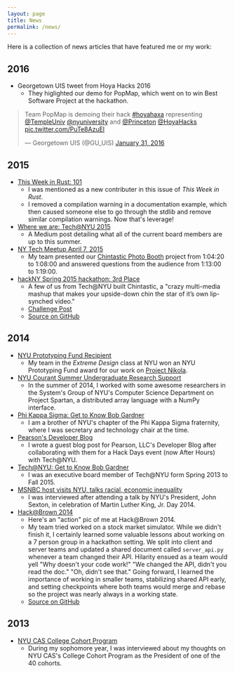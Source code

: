 ```yaml
---
layout: page
title: News
permalink: /news/
---
```


Here is a collection of news articles that have featured me or my work:

## 2016

- Georgetown UIS tweet from Hoya Hacks 2016
  - They higlighted our demo for PopMap, which went on to win Best Software
    Project at the hackathon.

<blockquote class="twitter-tweet" data-lang="en"><p lang="en" dir="ltr">Team PopMap is demoing their hack <a href="https://twitter.com/hashtag/hoyahaxa?src=hash&amp;ref_src=twsrc%5Etfw">#hoyahaxa</a> representing <a href="https://twitter.com/TempleUniv?ref_src=twsrc%5Etfw">@TempleUniv</a> <a href="https://twitter.com/nyuniversity?ref_src=twsrc%5Etfw">@nyuniversity</a> and <a href="https://twitter.com/Princeton?ref_src=twsrc%5Etfw">@Princeton</a> <a href="https://twitter.com/HoyaHacks?ref_src=twsrc%5Etfw">@HoyaHacks</a> <a href="https://t.co/PuTe8AzuEl">pic.twitter.com/PuTe8AzuEl</a></p>&mdash; Georgetown UIS (@GU_UIS) <a href="https://twitter.com/GU_UIS/status/693845446586929152?ref_src=twsrc%5Etfw">January 31, 2016</a></blockquote>
<script async src="https://platform.twitter.com/widgets.js" charset="utf-8"></script>

## 2015

- [This Week in Rust: 101][twir]
  - I was mentioned as a new contributer in this issue of *This Week in Rust*.
  - I removed a compilation warning in a documentation example, which then
    caused someone else to go through the stdlib and remove similar compilation
    warnings. Now that's leverage!
- [Where we are: Tech@NYU 2015][techatnyu]
  - A Medium post detailing what all of the current board members are up to
    this summer.
- [NY Tech Meetup April 7, 2015][nytm]
  - My team presented our [Chintastic Photo Booth][hackny-project] project from
    1:04:20 to 1:08:00 and answered questions from the audience from 1:13:00 to
    1:19:00.
- [hackNY Spring 2015 hackathon: 3rd Place][hackny]
  - A few of us from Tech@NYU built Chintastic, a "crazy multi-media mashup
    that makes your upside-down chin the star of it’s own lip-synched video."
  - [Challenge Post][hackny-project]
  - [Source on GitHub][chintastic]

[twir]: http://this-week-in-rust.org/blog/2015/10/19/this-week-in-rust-101/
[techatnyu]: https://medium.com/@TechatNYU/where-we-are-tech-nyu-2015-a5916a25fbfa
[nytm]: https://vimeo.com/124470748
[hackny]: http://hackny.org/tag/spring/
[hackny-project]: http://challengepost.com/software/chintastic-photo-booth
[chintastic]: https://github.com/rgardner/chintastic

## 2014

- [NYU Prototyping Fund Recipient][protofund]
  - My team in the *Extreme Design* class at NYU won an NYU Prototyping Fund
    award for our work on [Project Nikola][projectnikola].
- [NYU Courant Summer Undergraduate Research Support][courant]
  - In the summer of 2014, I worked with some awesome researchers in the
    System's Group of NYU's Computer Science Department on Project Spartan,
    a distributed array language with a NumPy interface.
- [Phi Kappa Sigma: Get to Know Bob Gardner][pks-interview]
  - I am a brother of NYU's chapter of the Phi Kappa Sigma fraternity, where
    I was secretary and technology chair at the time.
- [Pearson's Developer Blog][pearson-post]
  - I wrote a guest blog post for Pearson, LLC's Developer Blog after
    collaborating with them for a Hack Days event (now After Hours) with
    Tech@NYU.
- [Tech@NYU: Get to Know Bob Gardner][techatnyu-interview]
  - I was an executive board member of Tech@NYU form Spring 2013 to Fall 2015.
- [MSNBC host visits NYU, talks racial, economic inequality][nyu-interview]
  - I was interviewed after attending a talk by NYU's President, John Sexton, in
    celebration of Martin Luther King, Jr. Day 2014.
- [Hack@Brown 2014][hackatbrown]
  - Here's an "action" pic of me at Hack@Brown 2014.
  - My team tried worked on a stock market simulator. While we didn't finish
    it, I certainly learned some valuable lessons about working on a 7 person
    group in a hackathon setting. We split into client and server teams and
    updated a shared document called `server_api.py` whenever a team changed
    their API. Hilarity ensued as a team would yell "Why doesn't your code
    work!" "We changed the API, didn't you read the doc." "Oh, didn't see
    that." Going forward, I learned the importance of working in smaller teams,
    stabilizing shared API early, and setting checkpoints where both teams
    would merge and rebase so the project was nearly always in a working state.
  - [Source on GitHub][hackatbrown-gh]

[protofund]: http://entrepreneur.nyu.edu/2014/10/27/announcing-the-fall-14-prototyping-fund-awards/
[projectnikola]: http://project-nikola.github.io/
[courant]: http://news.cs.nyu.edu/News.html
[pks-interview]: https://www.facebook.com/NYUSkulls/photos/a.761902210542949.1073741830.322590137807494/772882586111578/?type=1
[pearson-post]: http://developer.pearson.com/blog/recap-technyus-hacknight-pearsons-new-york-office
[techatnyu-interview]: http://techatnyu.tumblr.com/post/82200405221/get-to-know-bob-gardner
[nyu-interview]: http://www.nyunews.com/2014/02/08/mlk-2/
[hackatbrown]: http://www.browndailyherald.com/2014/01/27/student-programmers-code-night-hackathon/
[hackatbrown-gh]: https://github.com/J-N/StockMarket

## 2013

- [NYU CAS College Cohort Program][cohort]
  - During my sophomore year, I was interviewed about my thoughts on NYU CAS's
    College Cohort Program as the President of one of the 40 cohorts.

[cohort]: http://www.nyunews.com/2013/09/11/cohort/
